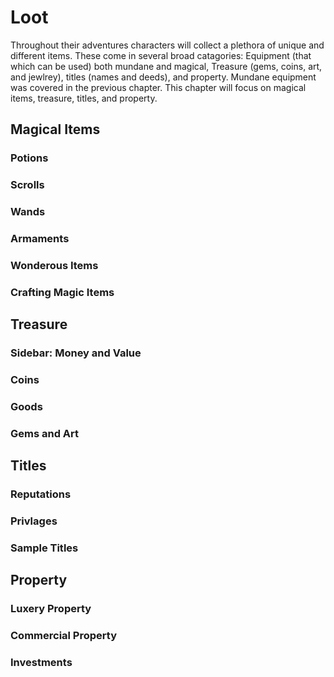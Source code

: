 # Loot

Throughout their adventures characters will collect a plethora of unique and different items. These come in several broad catagories: Equipment (that which can be used) both mundane and magical, Treasure (gems, coins, art, and jewlrey), titles (names and deeds), and property. Mundane equipment was covered in the previous chapter. This chapter will focus on magical items, treasure, titles, and property.

## Magical Items
### Potions
### Scrolls
### Wands
### Armaments
### Wonderous Items
### Crafting Magic Items

## Treasure
### Sidebar: Money and Value
### Coins
### Goods
### Gems and Art

## Titles
### Reputations
### Privlages
### Sample Titles

## Property
### Luxery Property
### Commercial Property
### Investments